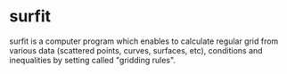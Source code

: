 # surfit
surfit is a computer program which enables to calculate regular grid from 
various data (scattered points, curves, surfaces, etc), conditions 
and inequalities by setting called "gridding rules".
